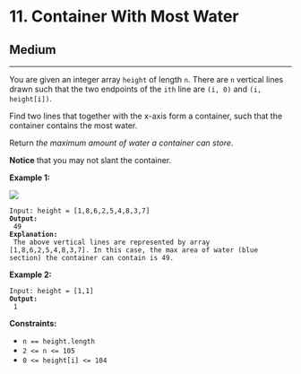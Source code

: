 # 11. Container With Most Water

## Medium

***

You are given an integer array `height` of length `n`. There are `n` vertical lines drawn such that the two endpoints of the `ith` line are `(i, 0)` and `(i, height[i])`.

Find two lines that together with the x-axis form a container, such that the container contains the most water.

Return _the maximum amount of water a container can store_.

**Notice** that you may not slant the container.

&#x20;

**Example 1:**

![](https://s3-lc-upload.s3.amazonaws.com/uploads/2018/07/17/question\_11.jpg)

<pre><code>Input: height = [1,8,6,2,5,4,8,3,7]
<strong>Output:
</strong> 49
<strong>Explanation:
</strong> The above vertical lines are represented by array [1,8,6,2,5,4,8,3,7]. In this case, the max area of water (blue section) the container can contain is 49.</code></pre>

**Example 2:**

<pre><code>Input: height = [1,1]
<strong>Output:
</strong> 1</code></pre>

&#x20;

**Constraints:**

* `n == height.length`
* `2 <= n <= 105`
* `0 <= height[i] <= 104`
